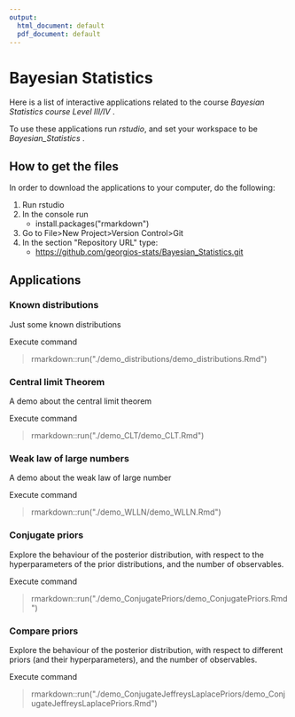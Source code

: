 ```yaml
---
output:
  html_document: default
  pdf_document: default
---
```

# Bayesian Statistics

Here is a list of interactive applications related to the course *Bayesian Statistics course Level III/IV* .

To use these applications run *rstudio*, and set your workspace to be *Bayesian_Statistics* .

## How to get the files

In order to download the applications to your computer, do the following:

1. Run rstudio
  1. In the console run  
      * install.packages("rmarkdown")
  2. Go to File>New Project>Version Control>Git  
  3. In the section "Repository URL" type: 
      * https://github.com/georgios-stats/Bayesian_Statistics.git

## Applications

### Known distributions

Just some known distributions

Execute command

  > rmarkdown::run("./demo_distributions/demo_distributions.Rmd")

### Central limit Theorem

A demo about the central limit theorem

Execute command

  > rmarkdown::run("./demo_CLT/demo_CLT.Rmd")

### Weak law of large numbers

A demo about the weak law of large number

Execute command

  > rmarkdown::run("./demo_WLLN/demo_WLLN.Rmd")

### Conjugate priors

Explore the behaviour of the posterior distribution, with respect to the hyperparameters of the prior distributions, and the number of observables. 

Execute command

  > rmarkdown::run("./demo_ConjugatePriors/demo_ConjugatePriors.Rmd")


### Compare priors

Explore the behaviour of the posterior distribution, with respect to different priors (and their hyperparameters), and the number of observables. 

Execute command

  > rmarkdown::run("./demo_ConjugateJeffreysLaplacePriors/demo_ConjugateJeffreysLaplacePriors.Rmd")


  